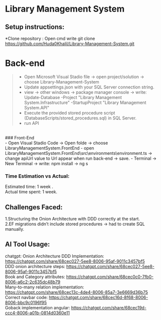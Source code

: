 # Library Management System
## Setup instructions:<br>
*Clone repository :
Open cmd 
write git clone https://github.com/Huda0Khalil/Library-Management-System.git
<br>
# Back-end<br>
> * Open Microsoft Visual Stadio 
file -> open project/solution -> choose Library-Management-System
> * Update appsettings.json with your SQL Server connection string.
> * view -> other windows -> package manager console -> write: Update-Database -Project "Library Management System.Infrastructure" -StartupProject "Library Management System.API"
> * Execute the provided stored procedure script (DatabaseScripts/stored_procedures.sql) in SQL Server.
> * run API
<br>
### Front-End <br>
- Open Visual Stadio Code -> Open folde -> choose LibraryManagementSystem.FrontEnd
- open LibraryManagementSystem.FrontEnd\src\environments\environment.ts -> change apiUrl value to Url appear when run back-end -> save.
- Terminal -> New Terminal -> write: npm install -> ng s 

### Time Estimation vs Actual:<br>
Estimated time: 1 week .<br>
Actual time spent: 1 week.

## Challenges Faced:<br>

1.Structuring the Onion Architecture with DDD correctly at the start.<br>
2.EF migrations didn’t include stored procedures → had to create SQL manually.

## AI Tool Usage:
chatgpt:
Onion Architecture DDD Implementation: https://chatgpt.com/share/68cec027-5ee8-8006-95af-9011c3457bf5 <br>
DDD onion architecture steps: https://chatgpt.com/share/68cec027-5ee8-8006-95af-9011c3457bf5 <br>
Book and Category attributes: https://chatgpt.com/share/68cec0c0-7fb0-8006-a6c2-2c635dc48b79 <br>
Many-to-many relation implementation: https://chatgpt.com/share/68cec13c-4de4-8006-85a7-3e6669d36b75 <br>
Correct navbar code: https://chatgpt.com/share/68cec16d-8f68-8006-8006-bbc9c0196f95 <br>
Goback implementation angular: https://chatgpt.com/share/68cec19d-ccc4-8006-a01b-0814d0360e11 <br>



